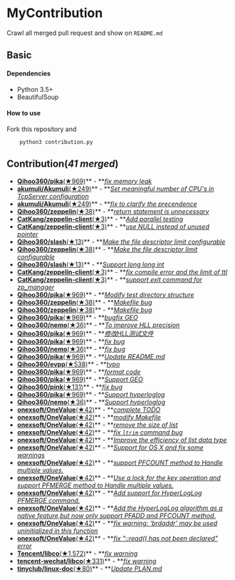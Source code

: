 
# MyContribution
Crawl all merged pull request and show on `README.md`

## Basic

#### Dependencies
 * Python 3.5+
 * BeautifulSoup

#### How to use
Fork this repository and 
        
        python3 contribution.py

## Contribution(***41 merged***)
 * [**Qihoo360/pika**(★969)](https://github.com/Qihoo360/pika)** - **[*fix memory leak*](https://github.com/Qihoo360/pika/pull/98)
 * [**akumuli/Akumuli**(★249)](https://github.com/akumuli/Akumuli)** - **[*Set meaningful number of CPU's in TcpServer configuration*](https://github.com/akumuli/Akumuli/pull/184)
 * [**akumuli/Akumuli**(★249)](https://github.com/akumuli/Akumuli)** - **[*fix to clarify the precendence*](https://github.com/akumuli/Akumuli/pull/182)
 * [**Qihoo360/zeppelin**(★38)](https://github.com/Qihoo360/zeppelin)** - **[*return statement is unnecessary*](https://github.com/Qihoo360/zeppelin/pull/6)
 * [**CatKang/zeppelin-client**(★3)](https://github.com/CatKang/zeppelin-client)** - **[*Add parallel testing*](https://github.com/CatKang/zeppelin-client/pull/4)
 * [**CatKang/zeppelin-client**(★3)](https://github.com/CatKang/zeppelin-client)** - **[*use NULL instead of unused pointer*](https://github.com/CatKang/zeppelin-client/pull/3)
 * [**Qihoo360/slash**(★13)](https://github.com/Qihoo360/slash)** - **[*Make the file descriptor limit configurable*](https://github.com/Qihoo360/slash/pull/3)
 * [**Qihoo360/zeppelin**(★38)](https://github.com/Qihoo360/zeppelin)** - **[*Make the file descriptor limit configurable*](https://github.com/Qihoo360/zeppelin/pull/5)
 * [**Qihoo360/slash**(★13)](https://github.com/Qihoo360/slash)** - **[*Support long long int*](https://github.com/Qihoo360/slash/pull/2)
 * [**CatKang/zeppelin-client**(★3)](https://github.com/CatKang/zeppelin-client)** - **[*fix compile error and the limit of ttl*](https://github.com/CatKang/zeppelin-client/pull/2)
 * [**CatKang/zeppelin-client**(★3)](https://github.com/CatKang/zeppelin-client)** - **[*support exit command for zp_manager*](https://github.com/CatKang/zeppelin-client/pull/1)
 * [**Qihoo360/pika**(★969)](https://github.com/Qihoo360/pika)** - **[*Modify test directory structure*](https://github.com/Qihoo360/pika/pull/90)
 * [**Qihoo360/zeppelin**(★38)](https://github.com/Qihoo360/zeppelin)** - **[*Makefile bug*](https://github.com/Qihoo360/zeppelin/pull/4)
 * [**Qihoo360/zeppelin**(★38)](https://github.com/Qihoo360/zeppelin)** - **[*Makefile bug*](https://github.com/Qihoo360/zeppelin/pull/3)
 * [**Qihoo360/pika**(★969)](https://github.com/Qihoo360/pika)** - **[*bugfix GEO*](https://github.com/Qihoo360/pika/pull/77)
 * [**Qihoo360/nemo**(★36)](https://github.com/Qihoo360/nemo)** - **[*To improve HLL precision*](https://github.com/Qihoo360/nemo/pull/8)
 * [**Qihoo360/pika**(★969)](https://github.com/Qihoo360/pika)** - **[*修改HLL测试文件*](https://github.com/Qihoo360/pika/pull/74)
 * [**Qihoo360/pika**(★969)](https://github.com/Qihoo360/pika)** - **[*fix bug*](https://github.com/Qihoo360/pika/pull/72)
 * [**Qihoo360/nemo**(★36)](https://github.com/Qihoo360/nemo)** - **[*fix bug*](https://github.com/Qihoo360/nemo/pull/7)
 * [**Qihoo360/pika**(★969)](https://github.com/Qihoo360/pika)** - **[*Update README.md*](https://github.com/Qihoo360/pika/pull/71)
 * [**Qihoo360/evpp**(★538)](https://github.com/Qihoo360/evpp)** - **[*typo*](https://github.com/Qihoo360/evpp/pull/1)
 * [**Qihoo360/pika**(★969)](https://github.com/Qihoo360/pika)** - **[*format code*](https://github.com/Qihoo360/pika/pull/66)
 * [**Qihoo360/pika**(★969)](https://github.com/Qihoo360/pika)** - **[*Support GEO*](https://github.com/Qihoo360/pika/pull/59)
 * [**Qihoo360/pink**(★131)](https://github.com/Qihoo360/pink)** - **[*fix bug*](https://github.com/Qihoo360/pink/pull/3)
 * [**Qihoo360/pika**(★969)](https://github.com/Qihoo360/pika)** - **[*Support hyperloglog*](https://github.com/Qihoo360/pika/pull/56)
 * [**Qihoo360/nemo**(★36)](https://github.com/Qihoo360/nemo)** - **[*Support hyperloglog*](https://github.com/Qihoo360/nemo/pull/6)
 * [**onexsoft/OneValue**(★42)](https://github.com/onexsoft/OneValue)** - **[*complete TODO*](https://github.com/onexsoft/OneValue/pull/21)
 * [**onexsoft/OneValue**(★42)](https://github.com/onexsoft/OneValue)** - **[*modify Makefile*](https://github.com/onexsoft/OneValue/pull/20)
 * [**onexsoft/OneValue**(★42)](https://github.com/onexsoft/OneValue)** - **[*remove the size of list*](https://github.com/onexsoft/OneValue/pull/19)
 * [**onexsoft/OneValue**(★42)](https://github.com/onexsoft/OneValue)** - **[*fix `ltrim` command bug*](https://github.com/onexsoft/OneValue/pull/17)
 * [**onexsoft/OneValue**(★42)](https://github.com/onexsoft/OneValue)** - **[*Improve the efficiency of list data type*](https://github.com/onexsoft/OneValue/pull/16)
 * [**onexsoft/OneValue**(★42)](https://github.com/onexsoft/OneValue)** - **[*Support for OS X and fix some warnings*](https://github.com/onexsoft/OneValue/pull/15)
 * [**onexsoft/OneValue**(★42)](https://github.com/onexsoft/OneValue)** - **[*support PFCOUNT method to Handle multiple values.*](https://github.com/onexsoft/OneValue/pull/12)
 * [**onexsoft/OneValue**(★42)](https://github.com/onexsoft/OneValue)** - **[*Use a lock for the key operation and support PFMERGE  method  to Handle multiple values.*](https://github.com/onexsoft/OneValue/pull/9)
 * [**onexsoft/OneValue**(★42)](https://github.com/onexsoft/OneValue)** - **[*Add support for HyperLogLog PFMERGE command.*](https://github.com/onexsoft/OneValue/pull/8)
 * [**onexsoft/OneValue**(★42)](https://github.com/onexsoft/OneValue)** - **[*Add the HyperLogLog algorithm as a native feature,but now only support PFADD and PFCOUNT method.*](https://github.com/onexsoft/OneValue/pull/6)
 * [**onexsoft/OneValue**(★42)](https://github.com/onexsoft/OneValue)** - **[*fix warning: ‘brdaddr’ may be used uninitialized in this function*](https://github.com/onexsoft/OneValue/pull/3)
 * [**onexsoft/OneValue**(★42)](https://github.com/onexsoft/OneValue)** - **[*fix "::read() has not been declared" error*](https://github.com/onexsoft/OneValue/pull/1)
 * [**Tencent/libco**(★1,572)](https://github.com/Tencent/libco)** - **[*fix warning*](https://github.com/Tencent/libco/pull/1)
 * [**tencent-wechat/libco**(★331)](https://github.com/tencent-wechat/libco)** - **[*fix warning*](https://github.com/tencent-wechat/libco/pull/1)
 * [**tinyclub/linux-doc**(★80)](https://github.com/tinyclub/linux-doc)** - **[*Update PLAN.md*](https://github.com/tinyclub/linux-doc/pull/5)
